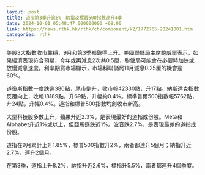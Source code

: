 ```yaml
---
layout: post
title: 道指第3季升逾8%　納指及標普500指數連升4季
date: 2024-10-01 05:48:47.000000000 +08:00
link: https://news.rthk.hk/rthk/ch/component/k2/1772765-20241001.htm
categories: rthk
---
```


美股3大指數收市靠穩，9月和第3季都錄得上升。美國聯儲局主席鮑威爾表示，如果經濟表現符合預期，今年或再減息2次共0.5厘，聯儲局可能會在必要時加快或放慢減息速度。利率期貨市場顯示，市場料聯儲局11月減息0.25厘的機會逾60%。

道瓊斯指數一度跌逾380點，尾市倒升，收市報42330點，升17點。納斯達克指數反覆向上，收報18189點，升69點，升幅約0.4%。標準普爾500指數報5762點，升24點，升幅0.4%。道指和標普500指數均創收市新高。

大型科技股多數上升，蘋果升近2.3%，是表現最好的道指成份股。Meta和Alphabet升近1%或以上，但亞馬遜跌近1%。波音跌2.7%，是表現最差的道指成份股。

道指在9月累計上升1.85%，標普500指數升2%，兩者都連升5個月；納指升近2.7%，連升2個月。

在第3季，道指上升8.2%，納指升近2.6%，標指升5.5%，兩者都連升4個季度。
